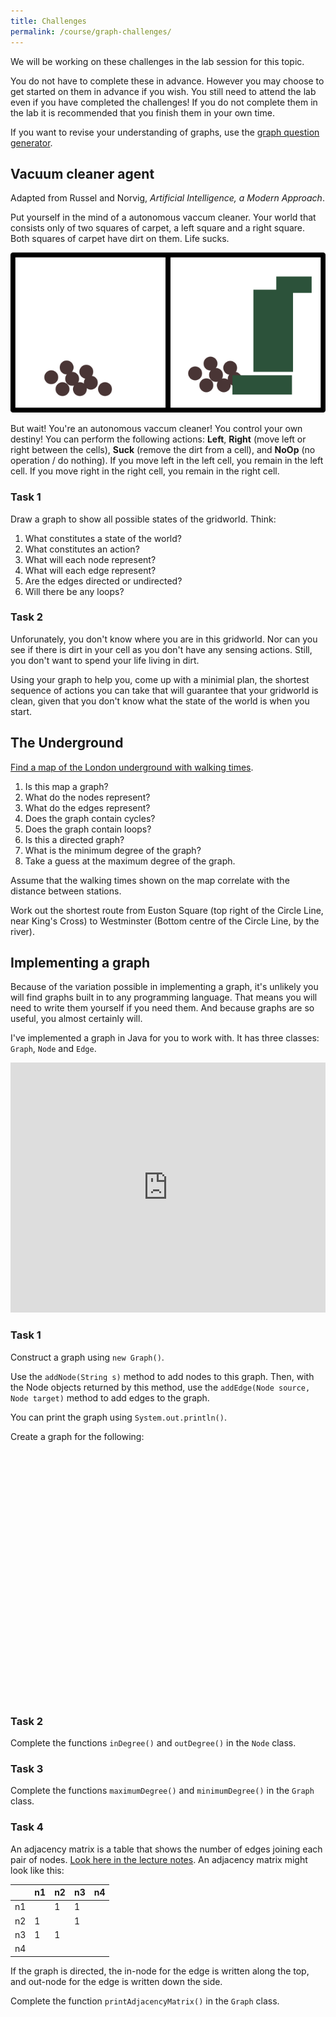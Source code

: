 ```yaml
---
title: Challenges
permalink: /course/graph-challenges/
---
```


We will be working on these challenges in the lab session for this topic.

You do not have to complete these in advance. However you may choose to get started on them in advance if you wish. You still need to attend the lab even if you have completed the challenges! If you do not complete them in the lab it is recommended that you finish them in your own time.

If you want to revise your understanding of graphs, use the [graph question generator](../graph-gen).

## Vacuum cleaner agent

Adapted from Russel and Norvig, _Artificial Intelligence, a Modern Approach_.

Put yourself in the mind of a autonomous vaccum cleaner. Your world that consists only of two squares of carpet, a left square and a right square. Both squares of carpet have dirt on them. Life sucks.

![Vaccum cleaner world](/assets/img/vaccum.png)

But wait! You're an autonomous vaccum cleaner! You control your own destiny! You can perform the following actions: **Left**, **Right** (move left or right between the cells), **Suck** (remove the dirt from a cell), and **NoOp** (no operation / do nothing). If you move left in the left cell, you remain in the left cell. If you move right in the right cell, you remain in the right cell.

### Task 1

Draw a graph to show all possible states of the gridworld. Think:

1. What constitutes a state of the world?
2. What constitutes an action?
3. What will each node represent?
4. What will each edge represent?
5. Are the edges directed or undirected?
6. Will there be any loops?

### Task 2

Unforunately, you don't know where you are in this gridworld. Nor can you see if there is dirt in your cell as you don't have any sensing actions. Still, you don't want to spend your life living in dirt. 

Using your graph to help you, come up with a minimial plan, the shortest sequence of actions you can take that will guarantee that your gridworld is clean, given that you don't know what the state of the world is when you start.

## The Underground

[Find a map of the London underground with walking times](https://tfl.gov.uk/cdn/static/cms/documents/walking-tube-map.pdf).

1. Is this map a graph?
2. What do the nodes represent?
3. What do the edges represent?
2. Does the graph contain cycles?
3. Does the graph contain loops?
4. Is this a directed graph?
5. What is the minimum degree of the graph?
6. Take a guess at the maximum degree of the graph.

Assume that the walking times shown on the map correlate with the distance between stations.

Work out the shortest route from Euston Square (top right of the Circle Line, near King's Cross) to Westminster (Bottom centre of the Circle Line, by the river).

## Implementing a graph

Because of the variation possible in implementing a graph, it's unlikely you will find graphs built in to any programming language. That means you will need to write them yourself if you need them. And because graphs are so useful, you almost certainly will.

I've implemented a graph in Java for you to work with. It has three classes: `Graph`, `Node` and `Edge`.

<iframe height="400px" width="100%" src="https://repl.it/@davidgundry/MathsForCSGraphTheoryChallenge?lite=true" scrolling="no" frameborder="no" allowtransparency="true" allowfullscreen="true" sandbox="allow-forms allow-pointer-lock allow-popups allow-same-origin allow-scripts allow-modals"></iframe>

### Task 1

Construct a graph using `new Graph()`.

Use the `addNode(String s)` method to add nodes to this graph. Then, with the Node objects returned by this method, use the `addEdge(Node source, Node target)` method to add edges to the graph.

You can print the graph using `System.out.println()`.

Create a graph for the following:


<script src="https://cdnjs.cloudflare.com/ajax/libs/cytoscape/3.16.2/cytoscape.min.js" integrity="sha512-90CUvhfbtRMgSr2cvzgYyGchUg2CtOHMavYdm03huN42UAjWtKhHBsQ+H7K4KGJ4MeS0P9FiZZwC7lxnIl6isg==" crossorigin="anonymous"></script>

<div id="ex1" style="display: block; width:100%; height:400px"></div>

<script>
var cy = cytoscape({
    container: document.getElementById('ex1'), // container to render in

    elements: [ // list of graph elements to start with
        { data: { id: 'n1' } },
        { data: { id: 'n2' } },
        { data: { id: 'n3' } },
        { data: { id: 'n4' } },
        { data: { id: 'n5' } },
        { data: { id: 'n6' } },
        { data: { id: 'e1', source: 'n1', target: 'n2' } },
        { data: { id: 'e2', source: 'n1', target: 'n4' } },
        { data: { id: 'e3', source: 'n2', target: 'n4' } },
        { data: { id: 'e4', source: 'n3', target: 'n3' } },
        { data: { id: 'e5', source: 'n5', target: 'n5' } },
        { data: { id: 'e6', source: 'n5', target: 'n6' } },
        { data: { id: 'e7', source: 'n2', target: 'n3' } },
    ],

    style: [ // the stylesheet for the graph
        {
        selector: 'node',
        style: {
            'background-color': '#666',
            'label': 'data(id)'
        }
        },

        {
        selector: 'edge',
        style: {
            'width': 3,
            'line-color': '#ccc',
            'target-arrow-color': '#ccc',
            'target-arrow-shape': 'triangle',
            'curve-style': 'bezier'
        }
        }
    ],

    layout: {
        animate: false,
        name: 'circle',
        fit: true, // whether to fit the viewport to the graph
        padding: 0, // the padding on fit
    }
});
cy.userPanningEnabled( false );
cy.minZoom(1);
cy.maxZoom(1);
</script>

### Task 2

Complete the functions `inDegree()` and `outDegree()` in the `Node` class.

### Task 3

Complete the functions `maximumDegree()` and `minimumDegree()` in the `Graph` class.

### Task 4

An adjacency matrix is a table that shows the number of edges joining each pair of nodes. [Look here in the lecture notes](../graphs). An adjacency matrix might look like this:

|    | n1 | n2 | n3 | n4 |
|----|---|----|----|----|
| n1 |   | 1  | 1  |    |
| n2 | 1 |    | 1  |    |
| n3 | 1 | 1  |    |    |
| n4 |   |    |    |    |

If the graph is directed, the in-node for the edge is written along the top, and out-node for the edge is written down the side.

Complete the function `printAdjacencyMatrix()` in the `Graph` class.


